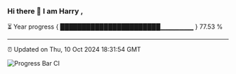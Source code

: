 ### Hi there 👋 I am Harry , 

⏳ Year progress { ███████████████████████▁▁▁▁▁▁▁ } 77.53 %

---

⏰ Updated on Thu, 10 Oct 2024 18:31:54 GMT

![Progress Bar CI](https://github.com/duykhang68/duykhang68/workflows/Progress%20Bar%20CI/badge.svg)

